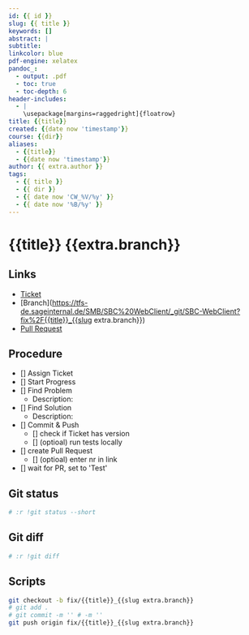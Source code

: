 ```yaml
---
id: {{ id }}
slug: {{ title }}
keywords: []
abstract: |
subtitle:
linkcolor: blue
pdf-engine: xelatex
pandoc_:
  - output: .pdf
  - toc: true
  - toc-depth: 6
header-includes:
  - |
    \usepackage[margins=raggedright]{floatrow}
title: {{title}}
created: {{date now 'timestamp'}}
course: {{dir}}
aliases:
  - {{title}}
  - {{date now 'timestamp'}}
author: {{ extra.author }}
tags:
  - {{ title }}
  - {{ dir }}
  - {{ date now 'CW_%V/%y' }}
  - {{ date now '%B/%y' }}
---
```


# {{title}} {{extra.branch}}

## Links

- [Ticket](https://jira.sageinternal.de/browse/{{title}})
- [Branch](https://tfs-de.sageinternal.de/SMB/SBC%20WebClient/_git/SBC-WebClient?fix%2F{{title}}_{{slug extra.branch}})
- [Pull Request](https://tfs-de.sageinternal.de/SMB/SBC%20WebClient/_git/SBC-WebClient/pullrequest/)

## Procedure

- [] Assign Ticket
- [] Start Progress
- [] Find Problem
  - Description:
- [] Find Solution
  - Description:
- [] Commit & Push
  - [] check if Ticket has version
  - [] (optioal) run tests locally
- [] create Pull Request
  - [] (optioal) enter nr in link
- [] wait for PR, set to 'Test'

## Git status

```sh
# :r !git status --short
```

## Git diff

```sh
# :r !git diff
```

## Scripts

```sh
git checkout -b fix/{{title}}_{{slug extra.branch}}
# git add .
# git commit -m '' # -m ''
git push origin fix/{{title}}_{{slug extra.branch}}
```
